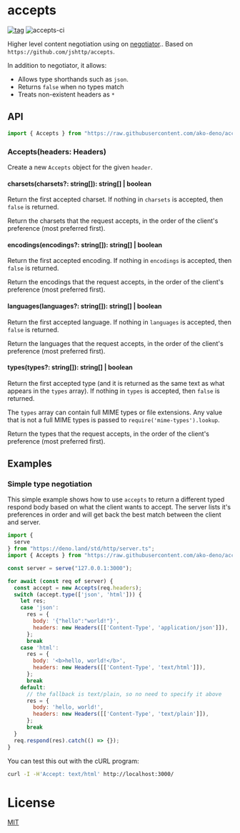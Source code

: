 # accepts

[![tag](https://img.shields.io/github/tag/ako-deno/accepts.svg)](https://github.com/ako-deno/accepts/tags)
![accepts-ci](https://github.com/ako-deno/accepts/workflows/accepts-ci/badge.svg)

Higher level content negotiation using on [negotiator](https://deno.land/x/negotiator).. Based on `https://github.com/jshttp/accepts`.

In addition to negotiator, it allows:

- Allows type shorthands such as `json`.
- Returns `false` when no types match
- Treats non-existent headers as `*`

## API

```js
import { Accepts } from "https://raw.githubusercontent.com/ako-deno/accepts/master/mod.ts";
```

### Accepts(headers: Headers)

Create a new `Accepts` object for the given `header`.

#### charsets(charsets?: string[]): string[] | boolean

Return the first accepted charset. If nothing in `charsets` is accepted,
then `false` is returned.

Return the charsets that the request accepts, in the order of the client's
preference (most preferred first).

#### encodings(encodings?: string[]): string[] | boolean

Return the first accepted encoding. If nothing in `encodings` is accepted,
then `false` is returned.

Return the encodings that the request accepts, in the order of the client's
preference (most preferred first).

#### languages(languages?: string[]): string[] | boolean

Return the first accepted language. If nothing in `languages` is accepted,
then `false` is returned.

Return the languages that the request accepts, in the order of the client's
preference (most preferred first).

#### types(types?: string[]): string[] | boolean

Return the first accepted type (and it is returned as the same text as what
appears in the `types` array). If nothing in `types` is accepted, then `false`
is returned.

The `types` array can contain full MIME types or file extensions. Any value
that is not a full MIME types is passed to `require('mime-types').lookup`.

Return the types that the request accepts, in the order of the client's
preference (most preferred first).

## Examples

### Simple type negotiation

This simple example shows how to use `accepts` to return a different typed
respond body based on what the client wants to accept. The server lists it's
preferences in order and will get back the best match between the client and
server.

```js
import {
  serve
} from "https://deno.land/std/http/server.ts";
import { Accepts } from "https://raw.githubusercontent.com/ako-deno/accepts/master/mod.ts";

const server = serve("127.0.0.1:3000");

for await (const req of server) {
  const accept = new Accepts(req.headers);
  switch (accept.type(['json', 'html'])) {
    let res;
    case 'json':
      res = {
        body: '{"hello":"world!"}',
        headers: new Headers([['Content-Type', 'application/json']]),
      };
      break
    case 'html':
      res = {
        body: '<b>hello, world!</b>',
        headers: new Headers([['Content-Type', 'text/html']]),
      };
      break
    default:
      // the fallback is text/plain, so no need to specify it above
      res = {
        body: 'hello, world!',
        headers: new Headers([['Content-Type', 'text/plain']]),
      };
      break
  }
  req.respond(res).catch(() => {});
}
```

You can test this out with the cURL program:
```sh
curl -I -H'Accept: text/html' http://localhost:3000/
```

# License

[MIT](./LICENSE)

